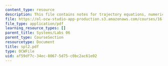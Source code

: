 ```yaml
---
content_type: resource
description: This file contains notes for trajectory equations, numerical integration.
file: https://ol-ocw-studio-app-production.s3.amazonaws.com/courses/16-01-unified-engineering-i-ii-iii-iv-fall-2005-spring-2006/af59df7c34ec80675d75c0bc2ac61e02_spl2.pdf
file_type: application/pdf
learning_resource_types: []
parent_title: Systems/Labs 06
parent_type: CourseSection
resourcetype: Document
title: spl2.pdf
type: OCWFile
uid: af59df7c-34ec-8067-5d75-c0bc2ac61e02
---
```

